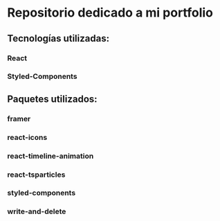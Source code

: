 # Repositorio dedicado a mi portfolio

## Tecnologías utilizadas:
  ### React
  ### Styled-Components

## Paquetes utilizados:
  ### framer
  ### react-icons
  ### react-timeline-animation
  ### react-tsparticles
  ### styled-components
  ### write-and-delete
  
  
